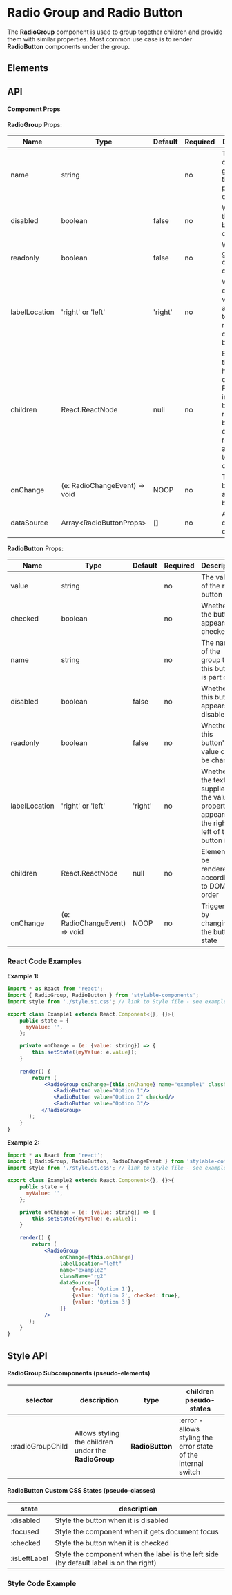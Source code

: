 # Radio Group and Radio Button

The **RadioGroup** component is used to group together children and provide them with similar properties. Most common use case is to render **RadioButton** components under the group. 


## Elements

## API

#### Component Props
**RadioGroup** Props:

| Name | Type | Default | Required | Description |
|------|------|---------|----------|-------------
| name | string |  | no | The name of the group. sets the _name_ property on each child |
| disabled | boolean | false | no | Whether all the radio buttons are disabled |
| readonly | boolean | false | no | Whether the group value cannot be changed |
| labelLocation | 'right' or 'left' | 'right' | no | Whether each child's value appears as text to the right or left of the radio button  |
| children | React.ReactNode | null | no | Elements in the group, have to be of type RadioButton in order to be used as radio buttons, otherwise rendered according to DOM order |
| onChange | (e: RadioChangeEvent) => void | NOOP | no | Triggered by changing a radio button state |
| dataSource | Array\<RadioButtonProps> | [] | no | Array of dataSchema objects |

**RadioButton** Props:

| Name | Type | Default | Required | Description |
|------|------|---------|----------|-------------
| value | string |  | no | The value of the radio button |
| checked | boolean |  | no | Whether the button appears checked |
| name | string |  | no | The name of the group that this button is part of |
| disabled | boolean | false | no | Whether this button appears as disabled |
| readonly | boolean | false | no | Whether this button's value can be changed |
| labelLocation | 'right' or 'left' | 'right' | no | Whether the text supplied in the value property appears to the right or left of the button itself  |
| children | React.ReactNode | null | no | Elements to be rendered according to DOM order |
| onChange | (e: RadioChangeEvent) => void | NOOP | no | Triggered by changing the button's state |


### React Code Examples

**Example 1:**

```jsx
import * as React from 'react';
import { RadioGroup, RadioButton } from 'stylable-components';
import style from './style.st.css'; // link to Style file - see examples of style files below

export class Example1 extends React.Component<{}, {}>{
    public state = {
      myValue: '',
    };

    private onChange = (e: {value: string}) => {
        this.setState({myValue: e.value});
    }
    
    render() {
        return (
            <RadioGroup onChange={this.onChange} name="example1" className="rg1">
               <RadioButton value="Option 1"/>
               <RadioButton value="Option 2" checked/>
               <RadioButton value="Option 3"/>
           </RadioGroup>
       );
    }
}
```


**Example 2:**

```jsx
import * as React from 'react';
import { RadioGroup, RadioButton, RadioChangeEvent } from 'stylable-components';
import style from './style.st.css'; // link to Style file - see examples of style files below

export class Example2 extends React.Component<{}, {}>{
    public state = {
      myValue: '',
    };

    private onChange = (e: {value: string}) => {
        this.setState({myValue: e.value});
    }
    
    render() {
        return (
            <RadioGroup
                 onChange={this.onChange}
                 labelLocation="left"
                 name="example2"
                 className="rg2"
                 dataSource={[
                     {value: 'Option 1'},
                     {value: 'Option 2', checked: true},
                     {value: 'Option 3'}
                 ]}
            />
       );
    }
}
```



## Style API

#### **RadioGroup** Subcomponents (pseudo-elements)

| selector | description  | type | children pseudo-states |
|----------|--------------|------|------------------------|
| ::radioGroupChild | Allows styling the children under the **RadioGroup** | **RadioButton** | :error - allows styling the error state of the internal switch |

#### **RadioButton** Custom CSS States (pseudo-classes)

| state | description |
| ----- | ----------- |
| :disabled | Style the button when it is disabled |
| :focused | Style the component when it gets document focus |
| :checked |  Style the button when it is checked |
| :isLeftLabel | Style the component when the label is the left side (by default label is on the right) |



### Style Code Example

```css

```
